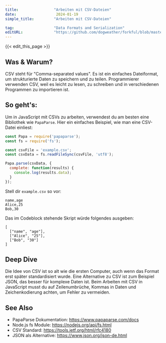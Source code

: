 ```yaml
---
title:                "Arbeiten mit CSV-Dateien"
date:                  2024-01-19
simple_title:         "Arbeiten mit CSV-Dateien"

tag:                  "Data Formats and Serialization"
editURL:              "https://github.com/dogweather/forkful/blob/master/content/de/javascript/working-with-csv.md"
---
```


{{< edit_this_page >}}

## Was & Warum?
CSV steht für "Comma-separated values". Es ist ein einfaches Dateiformat, um strukturierte Daten zu speichern und zu teilen. Programmierer verwenden CSV, weil es leicht zu lesen, zu schreiben und in verschiedenen Programmen zu importieren ist.

## So geht's:
Um in JavaScript mit CSVs zu arbeiten, verwendest du am besten eine Bibliothek wie `PapaParse`. Hier ein einfaches Beispiel, wie man eine CSV-Datei einliest:

```Javascript
const Papa = require('papaparse');
const fs = require('fs');

const csvFile = 'example.csv';
const csvData = fs.readFileSync(csvFile, 'utf8');

Papa.parse(csvData, {
  complete: function(results) {
    console.log(results.data);
  }
});
```

Stell dir `example.csv` so vor:

```
name,age
Alice,25
Bob,30
```

Das im Codeblock stehende Skript würde folgendes ausgeben:

```
[
  ["name", "age"],
  ["Alice", "25"],
  ["Bob", "30"]
]
```

## Deep Dive
Die Idee von CSV ist so alt wie die ersten Computer, auch wenn das Format erst später standardisiert wurde. Eine Alternative zu CSV ist zum Beispiel JSON, das besser für komplexe Daten ist. Beim Arbeiten mit CSV in JavaScript musst du auf Zeilenumbrüche, Kommas in Daten und Zeichenkodierung achten, um Fehler zu vermeiden.

## See Also
- PapaParse Dokumentation: https://www.papaparse.com/docs
- Node.js fs Module: https://nodejs.org/api/fs.html
- CSV Standard: https://tools.ietf.org/html/rfc4180
- JSON als Alternative: https://www.json.org/json-de.html
